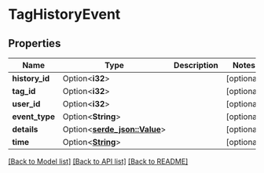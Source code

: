 # TagHistoryEvent

## Properties

Name | Type | Description | Notes
------------ | ------------- | ------------- | -------------
**history_id** | Option<**i32**> |  | [optional]
**tag_id** | Option<**i32**> |  | [optional]
**user_id** | Option<**i32**> |  | [optional]
**event_type** | Option<**String**> |  | [optional]
**details** | Option<[**serde_json::Value**](.md)> |  | [optional]
**time** | Option<[**String**](string.md)> |  | [optional]

[[Back to Model list]](../README.md#documentation-for-models) [[Back to API list]](../README.md#documentation-for-api-endpoints) [[Back to README]](../README.md)


